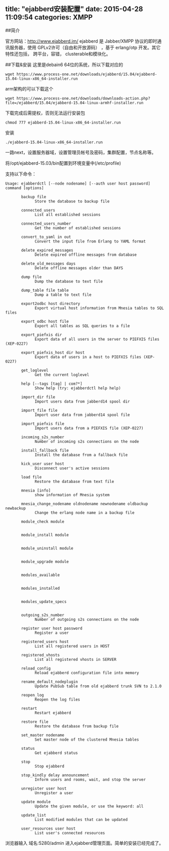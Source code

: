 title: "ejabberd安装配置"
date: 2015-04-28 11:09:54
categories:  XMPP
---

##简介

官方网站：http://www.ejabberd.im/
ejabberd 是 Jabber/XMPP 协议的即时通讯服务器，使用 GPLv2许可（自由和开放源码） ，基于 erlang/otp 开发。其它特性还包括， 跨平台，容错， clusterable和模块化。

<!--more-->
##下载&安装
这里是debain6 64位的系统，所以下载对应的

	wget https://www.process-one.net/downloads/ejabberd/15.04/ejabberd-15.04-linux-x86_64-installer.run

arm架构的可以下载这个

	wget https://www.process-one.net/downloads/downloads-action.php?file=/ejabberd/15.04/ejabberd-15.04-linux-armhf-installer.run

下载完成后需提权，否则无法运行安装包

	chmod 777 ejabberd-15.04-linux-x86_64-installer.run

安装

	./ejabberd-15.04-linux-x86_64-installer.run


一路next，设置服务器域，设置管理员帐号及密码，集群配置，节点名称等。


将/opt/ejabberd-15.03/bin配置到环境变量中(/etc/profile)

支持以下命令：

	Usage: ejabberdctl [--node nodename] [--auth user host password] command [options]

		   backup file
		         Store the database to backup file

		   connected_users
		         List all established sessions

		   connected_users_number
		         Get the number of established sessions

		   convert_to_yaml in out
		         Convert the input file from Erlang to YAML format

		   delete_expired_messages
		         Delete expired offline messages from database

		   delete_old_messages days
		         Delete offline messages older than DAYS

		   dump file
		         Dump the database to text file

		   dump_table file table
		         Dump a table to text file

		   export2odbc host directory
		         Export virtual host information from Mnesia tables to SQL files

		   export_odbc host file
		         Export all tables as SQL queries to a file

		   export_piefxis dir
		         Export data of all users in the server to PIEFXIS files (XEP-0227)

		   export_piefxis_host dir host
		         Export data of users in a host to PIEFXIS files (XEP-0227)

		   get_loglevel
		         Get the current loglevel

		   help [--tags [tag] | com?*]
		         Show help (try: ejabberdctl help help)

		   import_dir file
		         Import users data from jabberd14 spool dir

		   import_file file
		         Import user data from jabberd14 spool file

		   import_piefxis file
		         Import users data from a PIEFXIS file (XEP-0227)

		   incoming_s2s_number
		         Number of incoming s2s connections on the node

		   install_fallback file
		         Install the database from a fallback file

		   kick_user user host
		         Disconnect user's active sessions

		   load file
		         Restore the database from text file

		   mnesia [info]
		         show information of Mnesia system

		   mnesia_change_nodename oldnodename newnodename oldbackup newbackup
		         Change the erlang node name in a backup file

		   module_check module


		   module_install module


		   module_uninstall module


		   module_upgrade module


		   modules_available


		   modules_installed


		   modules_update_specs


		   outgoing_s2s_number
		         Number of outgoing s2s connections on the node

		   register user host password
		         Register a user

		   registered_users host
		         List all registered users in HOST

		   registered_vhosts
		         List all registered vhosts in SERVER

		   reload_config
		         Reload ejabberd configuration file into memory

		   rename_default_nodeplugin
		         Update PubSub table from old ejabberd trunk SVN to 2.1.0

		   reopen_log
		         Reopen the log files

		   restart
		         Restart ejabberd

		   restore file
		         Restore the database from backup file

		   set_master nodename
		         Set master node of the clustered Mnesia tables

		   status
		         Get ejabberd status

		   stop
		         Stop ejabberd

		   stop_kindly delay announcement
		         Inform users and rooms, wait, and stop the server

		   unregister user host
		         Unregister a user

		   update module
		         Update the given module, or use the keyword: all

		   update_list
		         List modified modules that can be updated

		   user_resources user host
		         List user's connected resources


浏览器输入 域名:5280/admin 进入ejabberd管理页面。简单的安装已经完成了。